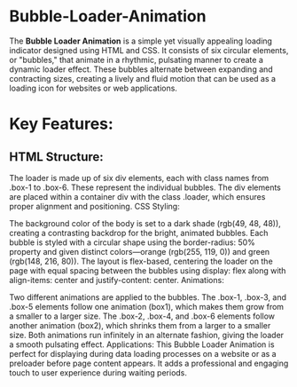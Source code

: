 # Bubble-Loader-Animation
The <strong>Bubble Loader Animation</strong> is a simple yet visually appealing loading indicator designed using HTML and CSS. It consists of six circular elements, or "bubbles," that animate in a rhythmic, pulsating manner to create a dynamic loader effect. These bubbles alternate between expanding and contracting sizes, creating a lively and fluid motion that can be used as a loading icon for websites or web applications.

<h1>Key Features:</h1>
<h2>HTML Structure:</h2>

The loader is made up of six div elements, each with class names from .box-1 to .box-6. These represent the individual bubbles.
The div elements are placed within a container div with the class .loader, which ensures proper alignment and positioning.
CSS Styling:

The background color of the body is set to a dark shade (rgb(49, 48, 48)), creating a contrasting backdrop for the bright, animated bubbles.
Each bubble is styled with a circular shape using the border-radius: 50% property and given distinct colors—orange (rgb(255, 119, 0)) and green (rgb(148, 216, 80)).
The layout is flex-based, centering the loader on the page with equal spacing between the bubbles using display: flex along with align-items: center and justify-content: center.
Animations:

Two different animations are applied to the bubbles. The .box-1, .box-3, and .box-5 elements follow one animation (box1), which makes them grow from a smaller to a larger size.
The .box-2, .box-4, and .box-6 elements follow another animation (box2), which shrinks them from a larger to a smaller size.
Both animations run infinitely in an alternate fashion, giving the loader a smooth pulsating effect.
Applications:
This Bubble Loader Animation is perfect for displaying during data loading processes on a website or as a preloader before page content appears. It adds a professional and engaging touch to user experience during waiting periods.